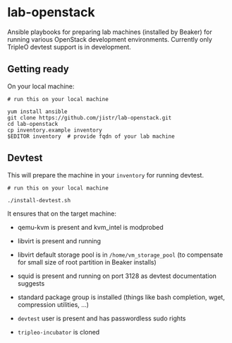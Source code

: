 lab-openstack
=============

Ansible playbooks for preparing lab machines (installed by Beaker) for
running various OpenStack development environments. Currently only
TripleO devtest support is in development.

Getting ready
-------------

On your local machine:

    # run this on your local machine

    yum install ansible
    git clone https://github.com/jistr/lab-openstack.git
    cd lab-openstack
    cp inventory.example inventory
    $EDITOR inventory  # provide fqdn of your lab machine


Devtest
-------

This will prepare the machine in your `inventory` for running devtest.

    # run this on your local machine

    ./install-devtest.sh

It ensures that on the target machine:

* qemu-kvm is present and kvm_intel is modprobed

* libvirt is present and running

* libvirt default storage pool is in `/home/vm_storage_pool` (to
  compensate for small size of root partition in Beaker installs)

* squid is present and running on port 3128 as devtest documentation
  suggests

* standard package group is installed (things like bash completion,
  wget, compression utilities, ...)

* `devtest` user is present and has passwordless sudo rights

* `tripleo-incubator` is cloned

